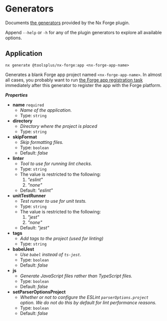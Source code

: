 # Generators

Documents [the generators](https://nx.dev/features/generate-code) provided by the Nx Forge plugin.

Append `--help` or `-h` for any of the plugin generators to explore all available options.

[//]: # (Used https://brianwendt.github.io/json-schema-md-doc/ to generate the properties markdown from schema.json files)

## Application

```shell
nx generate @toolsplus/nx-forge:app <nx-forge-app-name>
```

Generates a blank Forge app project named `<nx-forge-app-name>`. In almost all cases, you probably want to run [the Forge app registration task](executors#register) immediately after this generator to register the app with the Forge platform.

**_Properties_**

- <b id="#NxForgeApplicationGenerator/properties/name">name</b> `required`
  - _Name of the application._
  - Type: `string`
- <b id="#NxForgeApplicationGenerator/properties/directory">directory</b>
  - _Directory where the project is placed_
  - Type: `string`
- <b id="#NxForgeApplicationGenerator/properties/skipFormat">skipFormat</b>
  - _Skip formatting files._
  - Type: `boolean`
  - Default: _false_
- <b id="#NxForgeApplicationGenerator/properties/linter">linter</b>
  - _Tool to use for running lint checks._
  - Type: `string`
  - The value is restricted to the following:
    1. _"eslint"_
    2. _"none"_
  - Default: _"eslint"_
- <b id="#NxForgeApplicationGenerator/properties/unitTestRunner">unitTestRunner</b>
  - _Test runner to use for unit tests._
  - Type: `string`
  - The value is restricted to the following:
    1. _"jest"_
    2. _"none"_
  - Default: _"jest"_
- <b id="#NxForgeApplicationGenerator/properties/tags">tags</b>
  - _Add tags to the project (used for linting)_
  - Type: `string`
- <b id="#NxForgeApplicationGenerator/properties/babelJest">babelJest</b>
  - _Use `babel` instead of `ts-jest`._
  - Type: `boolean`
  - Default: _false_
- <b id="#NxForgeApplicationGenerator/properties/js">js</b>
  - _Generate JavaScript files rather than TypeScript files._
  - Type: `boolean`
  - Default: _false_
- <b id="#NxForgeApplicationGenerator/properties/setParserOptionsProject">setParserOptionsProject</b>
  - _Whether or not to configure the ESLint `parserOptions.project` option. We do not do this by default for lint performance reasons._
  - Type: `boolean`
  - Default: _false_
